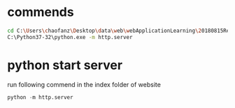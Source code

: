 # commends
```sh
cd C:\Users\chaofanz\Desktop\data\web\webApplicationLearning\20180815ReactComponent
C:\Python37-32\python.exe -m http.server
```


# python start server
run following commend in the index folder of website
```py
python -m http.server
```

